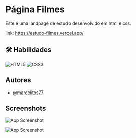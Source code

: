 # Página Filmes

Este é uma landpage de estudo desenvolvido em html e css.

link: https://estudo-filmes.vercel.app/

## 🛠 Habilidades
![HTML5](https://img.shields.io/badge/html5-%23E34F26.svg?style=for-the-badge&logo=html5&logoColor=white)
![CSS3](https://img.shields.io/badge/css3-%231572B6.svg?style=for-the-badge&logo=css3&logoColor=white)





## Autores

- [@marcelitos77](https://www.github.com/marcelitos77)


## Screenshots

![App Screenshot](https://github.com/Marcelitos77/Pagina-Estudo-Filmes/blob/main/Screenshot%202023-11-27%2020.02.33.png)

![App Screenshot](https://github.com/Marcelitos77/Pagina-Estudo-Filmes/blob/main/filmes.png)
